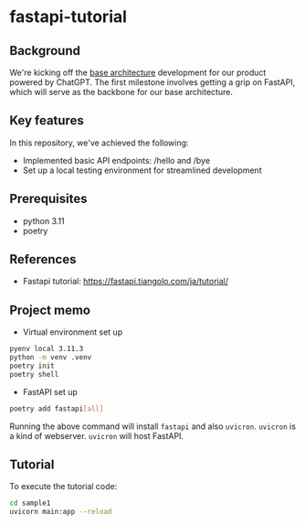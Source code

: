 # fastapi-tutorial
## Background
We're kicking off the [base architecture](https://github.com/eryeden/plan) development for our product powered by ChatGPT. The first milestone involves getting a grip on FastAPI, which will serve as the backbone for our base architecture.

## Key features
In this repository, we've achieved the following:
- Implemented basic API endpoints: /hello and /bye
- Set up a local testing environment for streamlined development


## Prerequisites
- python 3.11
- poetry

## References
- Fastapi tutorial: https://fastapi.tiangolo.com/ja/tutorial/

## Project memo

- Virtual environment set up
```bash
pyenv local 3.11.3
python -m venv .venv
poetry init
poetry shell
```

- FastAPI set up
```bash
poetry add fastapi[all]
```

Running the above command will install `fastapi` and also `uvicron`.
`uvicron` is a kind of webserver. `uvicron` will host FastAPI.


## Tutorial
To execute the tutorial code:
```bash
cd sample1
uvicorn main:app --reload
```

